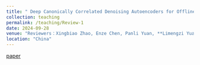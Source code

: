 ```yaml
---
title: " Deep Canonically Correlated Denoising Autoencoders for Offline Signature Verification. "
collection: teaching
permalink: /teaching/Review-1
date: 2024-09-28
venue: "Reviewers：Xingbiao Zhao, Enze Chen, Panli Yuan, **Limengzi Yuan**, Yuchen Zheng. "
location: "China"
---
```


[paper]([https://baidu.com](https://doi.org/10.21203/rs.3.rs-4569259/v1))
